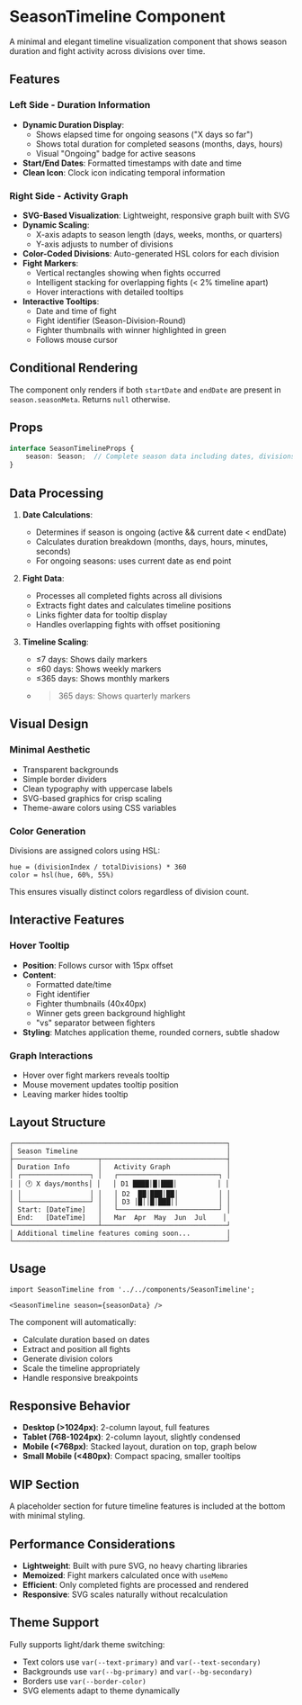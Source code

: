 # SeasonTimeline Component

A minimal and elegant timeline visualization component that shows season duration and fight activity across divisions over time.

## Features

### Left Side - Duration Information
- **Dynamic Duration Display**: 
  - Shows elapsed time for ongoing seasons ("X days so far")
  - Shows total duration for completed seasons (months, days, hours)
  - Visual "Ongoing" badge for active seasons
- **Start/End Dates**: Formatted timestamps with date and time
- **Clean Icon**: Clock icon indicating temporal information

### Right Side - Activity Graph
- **SVG-Based Visualization**: Lightweight, responsive graph built with SVG
- **Dynamic Scaling**: 
  - X-axis adapts to season length (days, weeks, months, or quarters)
  - Y-axis adjusts to number of divisions
- **Color-Coded Divisions**: Auto-generated HSL colors for each division
- **Fight Markers**: 
  - Vertical rectangles showing when fights occurred
  - Intelligent stacking for overlapping fights (< 2% timeline apart)
  - Hover interactions with detailed tooltips
- **Interactive Tooltips**:
  - Date and time of fight
  - Fight identifier (Season-Division-Round)
  - Fighter thumbnails with winner highlighted in green
  - Follows mouse cursor

## Conditional Rendering

The component only renders if both `startDate` and `endDate` are present in `season.seasonMeta`. Returns `null` otherwise.

## Props

```typescript
interface SeasonTimelineProps {
    season: Season;  // Complete season data including dates, divisions, and fights
}
```

## Data Processing

1. **Date Calculations**:
   - Determines if season is ongoing (active && current date < endDate)
   - Calculates duration breakdown (months, days, hours, minutes, seconds)
   - For ongoing seasons: uses current date as end point

2. **Fight Data**:
   - Processes all completed fights across all divisions
   - Extracts fight dates and calculates timeline positions
   - Links fighter data for tooltip display
   - Handles overlapping fights with offset positioning

3. **Timeline Scaling**:
   - ≤7 days: Shows daily markers
   - ≤60 days: Shows weekly markers  
   - ≤365 days: Shows monthly markers
   - >365 days: Shows quarterly markers

## Visual Design

### Minimal Aesthetic
- Transparent backgrounds
- Simple border dividers
- Clean typography with uppercase labels
- SVG-based graphics for crisp scaling
- Theme-aware colors using CSS variables

### Color Generation
Divisions are assigned colors using HSL:
```
hue = (divisionIndex / totalDivisions) * 360
color = hsl(hue, 60%, 55%)
```
This ensures visually distinct colors regardless of division count.

## Interactive Features

### Hover Tooltip
- **Position**: Follows cursor with 15px offset
- **Content**:
  - Formatted date/time
  - Fight identifier
  - Fighter thumbnails (40x40px)
  - Winner gets green background highlight
  - "vs" separator between fighters
- **Styling**: Matches application theme, rounded corners, subtle shadow

### Graph Interactions
- Hover over fight markers reveals tooltip
- Mouse movement updates tooltip position
- Leaving marker hides tooltip

## Layout Structure

```
┌─────────────────────────────────────────────────────┐
│ Season Timeline                                     │
├─────────────────────┬───────────────────────────────┤
│ Duration Info       │   Activity Graph              │
│ ┌─────────────────┐ │   ┌─────────────────────────┐ │
│ │ 🕐 X days/months│ │   │ D1 ████│█│███│          │ │
│ │                 │ │   │ D2  ██│███│██│          │ │
│ └─────────────────┘ │   │ D3 │█││█│███││          │ │
│ Start: [DateTime]   │   └─────────────────────────┘ │
│ End:   [DateTime]   │   Mar  Apr  May  Jun  Jul    │
└─────────────────────┴───────────────────────────────┘
│ Additional timeline features coming soon...         │
└─────────────────────────────────────────────────────┘
```

## Usage

```tsx
import SeasonTimeline from '../../components/SeasonTimeline';

<SeasonTimeline season={seasonData} />
```

The component will automatically:
- Calculate duration based on dates
- Extract and position all fights
- Generate division colors
- Scale the timeline appropriately
- Handle responsive breakpoints

## Responsive Behavior

- **Desktop (>1024px)**: 2-column layout, full features
- **Tablet (768-1024px)**: 2-column layout, slightly condensed
- **Mobile (<768px)**: Stacked layout, duration on top, graph below
- **Small Mobile (<480px)**: Compact spacing, smaller tooltips

## WIP Section

A placeholder section for future timeline features is included at the bottom with minimal styling.

## Performance Considerations

- **Lightweight**: Built with pure SVG, no heavy charting libraries
- **Memoized**: Fight markers calculated once with `useMemo`
- **Efficient**: Only completed fights are processed and rendered
- **Responsive**: SVG scales naturally without recalculation

## Theme Support

Fully supports light/dark theme switching:
- Text colors use `var(--text-primary)` and `var(--text-secondary)`
- Backgrounds use `var(--bg-primary)` and `var(--bg-secondary)`
- Borders use `var(--border-color)`
- SVG elements adapt to theme dynamically

